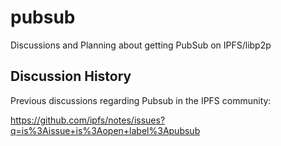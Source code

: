 # pubsub
Discussions and Planning about getting PubSub on IPFS/libp2p

## Discussion History
Previous discussions regarding Pubsub in the IPFS community:

https://github.com/ipfs/notes/issues?q=is%3Aissue+is%3Aopen+label%3Apubsub
